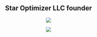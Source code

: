 <h2 align="center">Star Optimizer LLC founder</h2>

<p align="center">
  <a href="https://skillicons.dev">
    <img src="https://skillicons.dev/icons?i=python" />
  </a>
</p>

<p align="center">
  <a href="//www.dmca.com/Protection/Status.aspx?ID=a7fe45d3-afc4-4bde-bec3-0704ca9c0241">
    <img src="https://images.dmca.com/Badges/dmca_protected_sml_120n.png?ID=a7fe45d3-afc4-4bde-bec3-0704ca9c0241" />
  </a>
</p>


